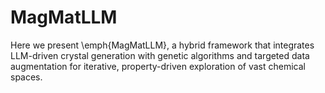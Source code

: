 # MagMatLLM
Here we present \emph{MagMatLLM}, a hybrid framework that integrates LLM-driven crystal generation with genetic algorithms and targeted data augmentation for iterative, property-driven exploration of vast chemical spaces.
